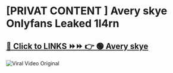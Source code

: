 
 # [PRIVAT CONTENT ] Avery skye Onlyfans Leaked 1l4rn

## <h2><a href="https://clipsfans.com/Avery_skye&ref=git">🔗 Click to LINKS ⏩⏩ 👉 🟢 Avery skye </a></h2>

<a href="https://clipsfans.com/Avery_skye&ref=git" rel="nofollow" data-target="animated-image.originalLink"><img src="https://i.ibb.co.com/xMMVF88/686577567.gif" alt="Viral Video Original" style="max-width: 100%; display: inline-block;" data-target="animated-image.originalImage"></a>

